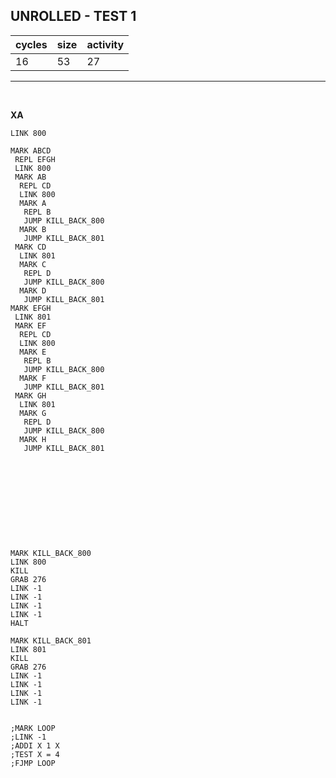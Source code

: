 ## UNROLLED - TEST 1

| cycles | size | activity |
| ------ | ---- | -------- |
| 16 | 53 | 27 |
<hr>
<br>

**XA**

```
LINK 800

MARK ABCD
 REPL EFGH
 LINK 800
 MARK AB
  REPL CD
  LINK 800
  MARK A
   REPL B
   JUMP KILL_BACK_800
  MARK B
   JUMP KILL_BACK_801
 MARK CD
  LINK 801
  MARK C
   REPL D
   JUMP KILL_BACK_800
  MARK D
   JUMP KILL_BACK_801
MARK EFGH
 LINK 801
 MARK EF
  REPL CD
  LINK 800
  MARK E
   REPL B
   JUMP KILL_BACK_800
  MARK F
   JUMP KILL_BACK_801
 MARK GH
  LINK 801
  MARK G
   REPL D
   JUMP KILL_BACK_800
  MARK H
   JUMP KILL_BACK_801











MARK KILL_BACK_800
LINK 800
KILL
GRAB 276
LINK -1
LINK -1
LINK -1
LINK -1
HALT

MARK KILL_BACK_801
LINK 801
KILL
GRAB 276
LINK -1
LINK -1
LINK -1
LINK -1


;MARK LOOP
;LINK -1
;ADDI X 1 X
;TEST X = 4
;FJMP LOOP
```
